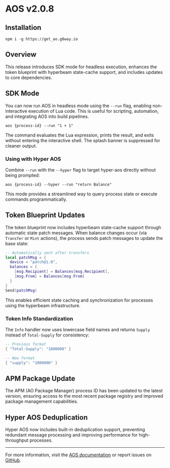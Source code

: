 # AOS v2.0.8

## Installation

```shell
npm i -g https://get_ao.g8way.io
```

## Overview

This release introduces SDK mode for headless execution, enhances the token blueprint with hyperbeam state-cache support, and includes updates to core dependencies.

## SDK Mode

You can now run AOS in headless mode using the `--run` flag, enabling non-interactive execution of Lua code. This is useful for scripting, automation, and integrating AOS into build pipelines.

```shell
aos {process-id} --run "1 + 1"
```

The command evaluates the Lua expression, prints the result, and exits without entering the interactive shell. The splash banner is suppressed for cleaner output.

### Using with Hyper AOS

Combine `--run` with the `--hyper` flag to target hyper-aos directly without being prompted:

```shell
aos {process-id} --hyper --run "return Balance"
```

This mode provides a streamlined way to query process state or execute commands programmatically.

## Token Blueprint Updates

The token blueprint now includes hyperbeam state-cache support through automatic state patch messages. When balance changes occur (via `Transfer` or `Mint` actions), the process sends patch messages to update the base state:

```lua
-- Automatically sent after transfers
local patchMsg = {
  device = "patch@1.0",
  balances = {
    [msg.Recipient] = Balances[msg.Recipient],
    [msg.From] = Balances[msg.From]
  }
}
Send(patchMsg)
```

This enables efficient state caching and synchronization for processes using the hyperbeam infrastructure.

### Token Info Standardization

The `Info` handler now uses lowercase field names and returns `Supply` instead of `Total-Supply` for consistency:

```lua
-- Previous format
{ "Total-Supply": "1000000" }

-- New format
{ "supply": "1000000" }
```

## APM Package Update

The APM (AO Package Manager) process ID has been updated to the latest version, ensuring access to the most recent package registry and improved package management capabilities.

## Hyper AOS Deduplication

Hyper AOS now includes built-in deduplication support, preventing redundant message processing and improving performance for high-throughput processes.

---

For more information, visit the [AOS documentation](https://cookbook_ao.g8way.io) or report issues on [GitHub](https://github.com/permaweb/aos/issues).
